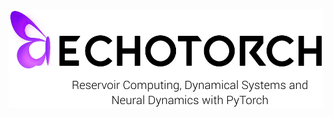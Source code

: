 <p align="center"><img src="https://raw.githubusercontent.com/nschaetti/echotorch.github.io/main/images/echotorch_complete.png" /></p>
